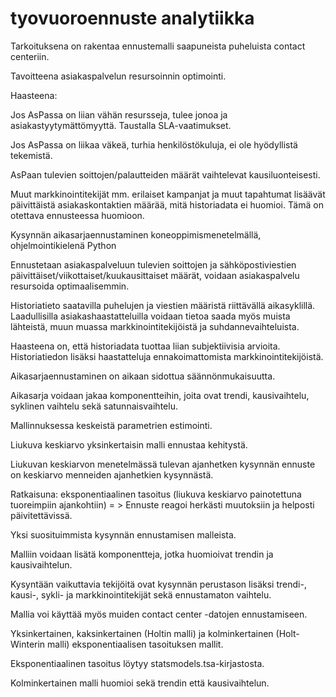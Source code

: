 # tyovuoroennuste analytiikka

Tarkoituksena on rakentaa ennustemalli saapuneista puheluista contact centeriin. 

Tavoitteena asiakaspalvelun resursoinnin optimointi. 

Haasteena:

Jos AsPassa on liian vähän resursseja, tulee jonoa ja asiakastyytymättömyyttä. Taustalla SLA-vaatimukset.

Jos AsPassa on liikaa väkeä, turhia henkilöstökuluja, ei ole hyödyllistä tekemistä.

AsPaan tulevien soittojen/palautteiden määrät vaihtelevat kausiluonteisesti.

Muut markkinointitekijät mm. erilaiset kampanjat ja muut tapahtumat lisäävät päivittäistä asiakaskontaktien määrää, mitä historiadata ei huomioi. Tämä on otettava ennusteessa huomioon.

Kysynnän aikasarjaennustaminen koneoppimismenetelmällä, ohjelmointikielenä Python

Ennustetaan asiakaspalveluun tulevien soittojen ja sähköpostiviestien päivittäiset/viikottaiset/kuukausittaiset määrät, voidaan asiakaspalvelu resursoida optimaalisemmin. 

Historiatieto saatavilla puhelujen ja viestien määristä riittävällä aikasyklillä. Laadullisilla asiakashaastatteluilla voidaan tietoa saada myös muista lähteistä, muun muassa markkinointitekijöistä ja suhdannevaihteluista.

Haasteena on, että historiadata tuottaa liian subjektiivisia arvioita. Historiatiedon lisäksi haastatteluja ennakoimattomista markkinointitekijöistä.

Aikasarjaennustaminen on aikaan sidottua säännönmukaisuutta.

Aikasarja voidaan jakaa komponentteihin, joita ovat trendi, kausivaihtelu, syklinen vaihtelu sekä satunnaisvaihtelu.

Mallinnuksessa keskeistä parametrien estimointi. 

Liukuva keskiarvo yksinkertaisin malli ennustaa kehitystä.

Liukuvan keskiarvon menetelmässä tulevan ajanhetken kysynnän ennuste on keskiarvo menneiden ajanhetkien kysynnästä.

Ratkaisuna: eksponentiaalinen tasoitus (liukuva keskiarvo painotettuna tuoreimpiin ajankohtiin) = > Ennuste reagoi herkästi muutoksiin ja helposti päivitettävissä.

Yksi suosituimmista kysynnän ennustamisen malleista.

Malliin voidaan lisätä komponentteja, jotka huomioivat trendin ja kausivaihtelun.

Kysyntään vaikuttavia tekijöitä ovat kysynnän perustason lisäksi trendi-, kausi-, sykli- ja markkinointitekijät sekä ennustamaton vaihtelu.

Mallia voi käyttää myös muiden contact center -datojen ennustamiseen.

Yksinkertainen, kaksinkertainen (Holtin malli) ja kolminkertainen (Holt-Winterin malli) eksponentiaalisen tasoituksen mallit. 

Eksponentiaalinen tasoitus löytyy statsmodels.tsa-kirjastosta.

Kolminkertainen malli huomioi sekä trendin että kausivaihtelun.
